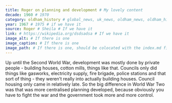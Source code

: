 ```yaml
---
title: Roger on planning and development # My lovely content
decade: 1960 # 1970
category: oldham_history # global_news, uk_news, oldham_news, oldham_history, towers, surrounding_estate # Always exactly one category
year: 1967 # 1975 # if we have it
source: Roger # Sheila # If we have it
link: # https://wikipedia.org/dsdsadsa # If we have it
image_alt: # If there is one
image_caption: # If there is one
image_path: # If there is one, should be colocated with the index.md file in the folder
---
```


Up until the Second World War, development was mostly done by private people - building houses, cotton mills, things like that. Councils only did things like gasworks, electricity supply, fire brigade, police stations and that sort of thing - they weren’t really into actually building houses. Council housing only came in relatively late. So the big difference in World War Two was that was more centralised planning developed, because obviously you have to fight the war and the government took more and more control. 